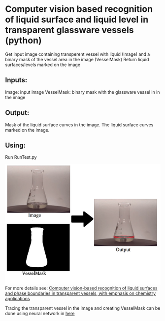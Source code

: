 #  Computer vision based recognition of liquid surface and liquid level in transparent glassware vessels (python)
 Get input image containing transperent vessel with liquid (Image)  and a binary mask of the vessel area in the image (VesselMask)
 Return liquid surfaces/levels marked on the image

## Inputs:
  Image: input image
  VesselMask: binary mask with the glassware vessel in in the image

## Output:
  Mask of the liquid surface curves in the image.
  The liquid surface curves marked on the image.
  
## Using: 
  Run RunTest.py

![](/Scheme.png)  
For more details see:  [Computer vision-based recognition of liquid surfaces and phase boundaries in transparent vessels, with emphasis on chemistry applications](http://arxiv.org/abs/1404.7174)

Tracing the transparent vessel in the image and creating VesselMask can be done using neural network in [here](https://github.com/sagieppel/Fully-convolutional-neural-network-FCN-for-semantic-segmentation-with-pytorch)


